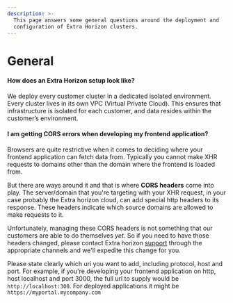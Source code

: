 ```yaml
---
description: >-
  This page answers some general questions around the deployment and
  configuration of Extra Horizon clusters.
---
```


# General

#### How does an Extra Horizon setup look like?

We deploy every customer cluster in a dedicated isolated environment. Every cluster lives in its own VPC (Virtual Private Cloud). This ensures that infrastructure is isolated for each customer, and data resides within the customer’s environment.

#### I am getting CORS errors when developing my frontend application?

Browsers are quite restrictive when it comes to deciding where your frontend application can fetch data from. Typically you cannot make XHR requests to domains other than the domain where the frontend is loaded from.&#x20;

But there are ways around it and that is where **CORS headers** come into play. The server/domain that you're targeting with your XHR request, in your case probably the Extra horizon cloud, can add special http headers to its response. These headers indicate which source domains are allowed to make requests to it.

Unfortunately, managing these CORS headers is not something that our customers are able to do themselves _yet_. So if you need to have those headers changed, please contact Extra horizon [support](../exh-platform/support.md) through the appropriate channels and we'll expedite this change for you.&#x20;

Please state clearly which uri you want to add, including protocol, host and port. For example, if you're developing your frontend application on http, host localhost and port 3000, the full url to supply would be `http://localhost:300`. For deployed applications it might be `https://myportal.mycompany.com`
